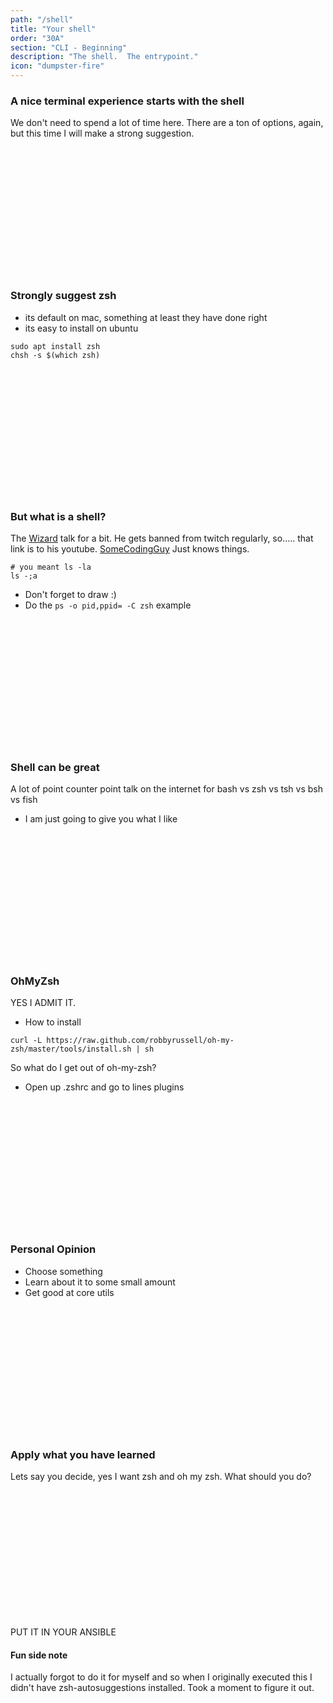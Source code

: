 ```yaml
---
path: "/shell"
title: "Your shell"
order: "30A"
section: "CLI - Beginning"
description: "The shell.  The entrypoint."
icon: "dumpster-fire"
---
```


### A nice terminal experience starts with the shell
We don't need to spend a lot of time here.  There are a ton of options, again,
but this time I will make a strong suggestion.

<br />
<br />
<br />
<br />
<br />
<br />
<br />
<br />
<br />
<br />
<br />
<br />

### Strongly suggest zsh
* its default on mac, something at least they have done right
* its easy to install on ubuntu

```
sudo apt install zsh
chsh -s $(which zsh)
```

<br />
<br />
<br />
<br />
<br />
<br />
<br />
<br />
<br />
<br />
<br />
<br />

### But what is a shell?
The [Wizard](https://www.youtube.com/user/lastmiles) talk for a bit.  He gets
banned from twitch regularly, so..... that link is to his youtube.
[SomeCodingGuy](https://twitch.tv/SomeCodingGuy) Just knows things.

```
# you meant ls -la
ls -;a
```

* Don't forget to draw :)
* Do the `ps -o pid,ppid= -C zsh` example

<br />
<br />
<br />
<br />
<br />
<br />
<br />
<br />
<br />
<br />
<br />
<br />

### Shell can be great
A lot of point counter point talk on the internet for bash vs zsh vs tsh vs bsh
vs fish

* I am just going to give you what I like

<br />
<br />
<br />
<br />
<br />
<br />
<br />
<br />
<br />
<br />
<br />
<br />

### OhMyZsh
YES I ADMIT IT.

* How to install
```
curl -L https://raw.github.com/robbyrussell/oh-my-zsh/master/tools/install.sh | sh
```

So what do I get out of oh-my-zsh?
* Open up .zshrc and go to lines plugins

<br />
<br />
<br />
<br />
<br />
<br />
<br />
<br />
<br />
<br />
<br />
<br />

### Personal Opinion
* Choose something
* Learn about it to some small amount
* Get good at core utils

<br />
<br />
<br />
<br />
<br />
<br />
<br />
<br />
<br />
<br />
<br />
<br />

### Apply what you have learned
Lets say you decide, yes I want zsh and oh my zsh.  What should you do?

<br />
<br />
<br />
<br />
<br />
<br />
<br />
<br />
<br />
<br />
<br />
<br />

PUT IT IN YOUR ANSIBLE

#### Fun side note
I actually forgot to do it for myself and so when I originally executed this I
didn't have zsh-autosuggestions installed.  Took a moment to figure it out.

<br />
<br />
<br />
<br />
<br />
<br />
<br />
<br />
<br />
<br />
<br />
<br />
